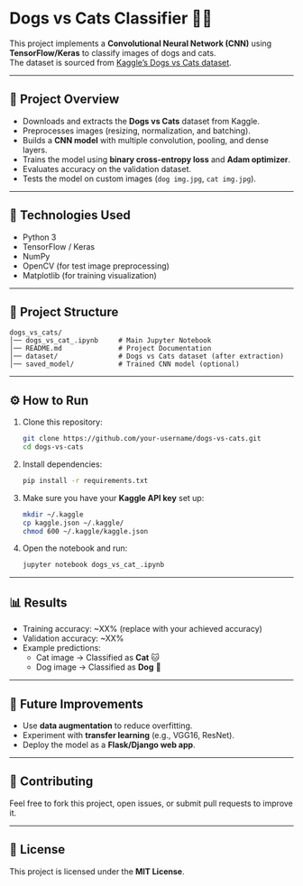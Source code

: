 # Dogs vs Cats Classifier 🐶🐱

This project implements a **Convolutional Neural Network (CNN)** using **TensorFlow/Keras** to classify images of dogs and cats.  
The dataset is sourced from [Kaggle’s Dogs vs Cats dataset](https://www.kaggle.com/datasets/salader/dogs-vs-cats).  

---

## 📌 Project Overview
- Downloads and extracts the **Dogs vs Cats** dataset from Kaggle.  
- Preprocesses images (resizing, normalization, and batching).  
- Builds a **CNN model** with multiple convolution, pooling, and dense layers.  
- Trains the model using **binary cross-entropy loss** and **Adam optimizer**.  
- Evaluates accuracy on the validation dataset.  
- Tests the model on custom images (`dog img.jpg`, `cat img.jpg`).  

---

## 🚀 Technologies Used
- Python 3  
- TensorFlow / Keras  
- NumPy  
- OpenCV (for test image preprocessing)  
- Matplotlib (for training visualization)  

---

## 📂 Project Structure
```
dogs_vs_cats/
│── dogs_vs_cat_.ipynb     # Main Jupyter Notebook
│── README.md              # Project Documentation
│── dataset/               # Dogs vs Cats dataset (after extraction)
│── saved_model/           # Trained CNN model (optional)
```

---

## ⚙️ How to Run
1. Clone this repository:
   ```bash
   git clone https://github.com/your-username/dogs-vs-cats.git
   cd dogs-vs-cats
   ```

2. Install dependencies:
   ```bash
   pip install -r requirements.txt
   ```

3. Make sure you have your **Kaggle API key** set up:
   ```bash
   mkdir ~/.kaggle
   cp kaggle.json ~/.kaggle/
   chmod 600 ~/.kaggle/kaggle.json
   ```

4. Open the notebook and run:
   ```bash
   jupyter notebook dogs_vs_cat_.ipynb
   ```

---

## 📊 Results
- Training accuracy: ~XX% (replace with your achieved accuracy)  
- Validation accuracy: ~XX%  
- Example predictions:
  - Cat image → Classified as **Cat** 🐱  
  - Dog image → Classified as **Dog** 🐶  

---

## 🔮 Future Improvements
- Use **data augmentation** to reduce overfitting.  
- Experiment with **transfer learning** (e.g., VGG16, ResNet).  
- Deploy the model as a **Flask/Django web app**.  

---

## 🤝 Contributing
Feel free to fork this project, open issues, or submit pull requests to improve it.  

---

## 📜 License
This project is licensed under the **MIT License**.  

